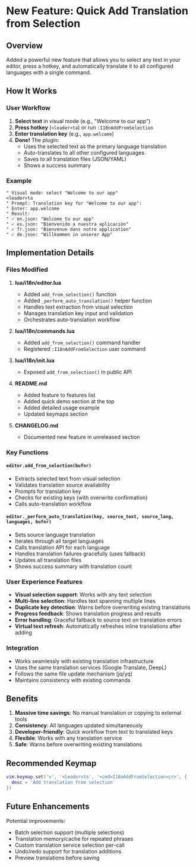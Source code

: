 # New Feature: Quick Add Translation from Selection

## Overview
Added a powerful new feature that allows you to select any text in your editor, press a hotkey, and automatically translate it to all configured languages with a single command.

## How It Works

### User Workflow
1. **Select text** in visual mode (e.g., "Welcome to our app")
2. **Press hotkey** (`<leader>ta`) or run `:I18nAddFromSelection`
3. **Enter translation key** (e.g., `app.welcome`)
4. **Done!** The plugin:
   - Uses the selected text as the primary language translation
   - Auto-translates to all other configured languages
   - Saves to all translation files (JSON/YAML)
   - Shows a success summary

### Example
```vim
" Visual mode: select "Welcome to our app"
<leader>ta
" Prompt: Translation key for "Welcome to our app":
" Enter: app.welcome
" Result:
" ✓ en.json: "Welcome to our app"
" ✓ es.json: "Bienvenido a nuestra aplicación"
" ✓ fr.json: "Bienvenue dans notre application"
" ✓ de.json: "Willkommen in unserer App"
```

## Implementation Details

### Files Modified
1. **lua/i18n/editor.lua**
   - Added `add_from_selection()` function
   - Added `_perform_auto_translation()` helper function
   - Handles text extraction from visual selection
   - Manages translation key input and validation
   - Orchestrates auto-translation workflow

2. **lua/i18n/commands.lua**
   - Added `add_from_selection()` command handler
   - Registered `:I18nAddFromSelection` user command

3. **lua/i18n/init.lua**
   - Exposed `add_from_selection()` in public API

4. **README.md**
   - Added feature to features list
   - Added quick demo section at the top
   - Added detailed usage example
   - Updated keymaps section

5. **CHANGELOG.md**
   - Documented new feature in unreleased section

### Key Functions

#### `editor.add_from_selection(bufnr)`
- Extracts selected text from visual selection
- Validates translation source availability
- Prompts for translation key
- Checks for existing keys (with overwrite confirmation)
- Calls auto-translation workflow

#### `editor._perform_auto_translation(key, source_text, source_lang, languages, bufnr)`
- Sets source language translation
- Iterates through all target languages
- Calls translation API for each language
- Handles translation failures gracefully (uses fallback)
- Updates all translation files
- Shows success summary with translation count

### User Experience Features
- **Visual selection support**: Works with any text selection
- **Multi-line selection**: Handles text spanning multiple lines
- **Duplicate key detection**: Warns before overwriting existing translations
- **Progress feedback**: Shows translation progress and results
- **Error handling**: Graceful fallback to source text on translation errors
- **Virtual text refresh**: Automatically refreshes inline translations after adding

### Integration
- Works seamlessly with existing translation infrastructure
- Uses the same translation services (Google Translate, DeepL)
- Follows the same file update mechanism (jq/yq)
- Maintains consistency with existing commands

## Benefits
1. **Massive time savings**: No manual translation or copying to external tools
2. **Consistency**: All languages updated simultaneously
3. **Developer-friendly**: Quick workflow from text to translated keys
4. **Flexible**: Works with any translation service
5. **Safe**: Warns before overwriting existing translations

## Recommended Keymap
```lua
vim.keymap.set('v', '<leader>ta', '<cmd>I18nAddFromSelection<cr>', { 
  desc = 'Add translation from selection' 
})
```

## Future Enhancements
Potential improvements:
- Batch selection support (multiple selections)
- Translation memory/cache for repeated phrases
- Custom translation service selection per-call
- Undo/redo support for translation additions
- Preview translations before saving

